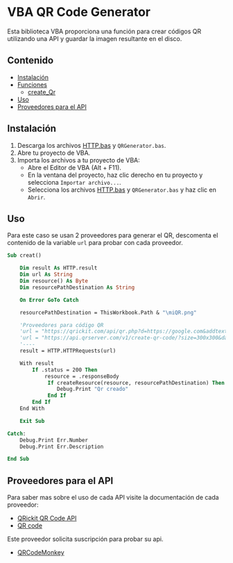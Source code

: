 # VBA QR Code Generator

Esta biblioteca VBA proporciona una función para crear códigos QR utilizando una API y guardar la imagen resultante en el disco.

## Contenido

- [Instalación](#instalación)
- [Funciones](#funciones)
  - [create_Qr](#create_qr)
- [Uso](#Uso)
- [Proveedores para el API](#proveedores-para-el-api)

## Instalación

1. Descarga los archivos [HTTP.bas](../http/) y `QRGenerator.bas`.
2. Abre tu proyecto de VBA.
3. Importa los archivos a tu proyecto de VBA:
   - Abre el Editor de VBA (Alt + F11).
   - En la ventana del proyecto, haz clic derecho en tu proyecto y selecciona `Importar archivo...`.
   - Selecciona los archivos [HTTP.bas](../http/) y `QRGenerator.bas` y haz clic en `Abrir`.

## Uso

Para este caso se usan 2 proveedores para generar el QR, descomenta el contenido de la variable `url` para probar con cada proveedor.

```vb
Sub creat()

    Dim result As HTTP.result
    Dim url As String
    Dim resource() As Byte
    Dim resourcePathDestination As String

    On Error GoTo Catch

    resourcePathDestination = ThisWorkbook.Path & "\miQR.png"

    'Proveedores para código QR
    'url = "https://qrickit.com/api/qr.php?d=https://google.com&addtext=google&txtcolor=442EFF&fgdcolor=76103C&bgdcolor=C0F912&qrsize=150&t=p&e=m"
    'url = "https://api.qrserver.com/v1/create-qr-code/?size=300x300&data=Hello+world"
    '----
    result = HTTP.HTTPRequests(url)

    With result
        If .status = 200 Then
            resource = .responseBody
             If createResource(resource, resourcePathDestination) Then
                Debug.Print "Qr creado"
             End If
        End If
    End With

    Exit Sub

Catch:
    Debug.Print Err.Number
    Debug.Print Err.Description

End Sub

```

## Proveedores para el API

Para saber mas sobre el uso de cada API visite la documentación de cada proveedor:

- [QRickit QR Code API](https://qrickit.com/qrickit_apps/qrickit_api.php)
- [QR code](https://goqr.me/api/doc/)

Este proveedor solicita suscripción para probar su api.

- [QRCodeMonkey](https://www.qrcode-monkey.com/qr-code-api-with-logo/)
